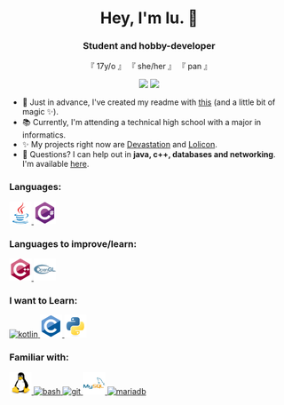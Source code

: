 <h1 align="center">Hey, I'm lu. 🌸</h1>
<h3 align="center">Student and hobby-developer</h3>

<p align="center">
    『 17y/o 』
    『 she/her 』
    『 pan 』
</p>
    
<p align="center">
<img src="https://github-readme-stats.vercel.app/api?username=lu-nya&show_icons=true&count_private=true&theme=darcula&hide_border=true&hide=issues&bg_color=00000000">
<img src="https://github-readme-stats.vercel.app/api/top-langs/?username=lu-nya&layout=compact&hide_border=true&theme=darcula&bg_color=00000000&langs_count=6">
</p>

- 🤥 Just in advance, I've created my readme with [this](https://rahuldkjain.github.io/gh-profile-readme-generator/) (and a little bit of magic ✨).
- 📚 Currently, I'm attending a technical high school with a major in informatics.
- ✨ My projects right now are [Devastation](https://github.com/FooFieOwO/Devastation/) and [Lolicon](https://github.com/ed0cinU/Lolicon).
- 🤔 Questions? I can help out in **java, c++, databases and networking**. I'm available [here](about:blank).

<h3 align="left">Languages:</h3>
<p align="left">
    <a href="https://www.java.com" target="_blank"> <img src="https://raw.githubusercontent.com/devicons/devicon/master/icons/java/java-original.svg" alt="java" width="40" height="40" /> </a>
    <a href="https://www.w3schools.com/cs/" target="_blank"> <img src="https://raw.githubusercontent.com/devicons/devicon/master/icons/csharp/csharp-original.svg" alt="csharp" width="40" height="40" /> </a>
</p>
<h3 align="left">Languages to improve/learn:</h3>
<p align="left">
    <a href="https://www.w3schools.com/cpp/" target="_blank"> <img src="https://raw.githubusercontent.com/devicons/devicon/master/icons/cplusplus/cplusplus-original.svg" alt="cplusplus" width="40" height="40" /> </a>
    <a href="https://en.wikipedia.org/wiki/OpenGL_Shading_Language" target="_blank"> <img src="https://raw.githubusercontent.com/devicons/devicon/master/icons/opengl/opengl-original.svg" alt="csharp" width="40" height="40" /> </a>
</p>
<h3 align="left">I want to Learn:</h3>
<p align="left">
    <a href="https://kotlinlang.org" target="_blank"> <img src="https://www.vectorlogo.zone/logos/kotlinlang/kotlinlang-icon.svg" alt="kotlin" width="40" height="40" /> </a>
    <a href="https://www.cprogramming.com/" target="_blank"> <img src="https://raw.githubusercontent.com/devicons/devicon/master/icons/c/c-original.svg" alt="c" width="40" height="40" /> </a>
    <a href="https://www.python.org" target="_blank"> <img src="https://raw.githubusercontent.com/devicons/devicon/master/icons/python/python-original.svg" alt="python" width="40" height="40" /> </a>
</p>
<h3 align="left">Familiar with:</h3>
<p align="left">
    <a href="https://www.linux.org/" target="_blank"> <img src="https://raw.githubusercontent.com/devicons/devicon/master/icons/linux/linux-original.svg" alt="linux" width="40" height="40" /> </a>
    <a href="https://www.gnu.org/software/bash/" target="_blank"> <img src="https://www.vectorlogo.zone/logos/gnu_bash/gnu_bash-icon.svg" alt="bash" width="40" height="40" /> </a>
    <a href="https://git-scm.com/" target="_blank"> <img src="https://www.vectorlogo.zone/logos/git-scm/git-scm-icon.svg" alt="git" width="40" height="40" /> </a>
    <a href="https://www.mysql.com/" target="_blank"> <img src="https://raw.githubusercontent.com/devicons/devicon/master/icons/mysql/mysql-original-wordmark.svg" alt="mysql" width="40" height="40" /> </a>
    <a href="https://mariadb.org/" target="_blank"> <img src="https://www.vectorlogo.zone/logos/mariadb/mariadb-icon.svg" alt="mariadb" width="40" height="40" /> </a>
</p>
